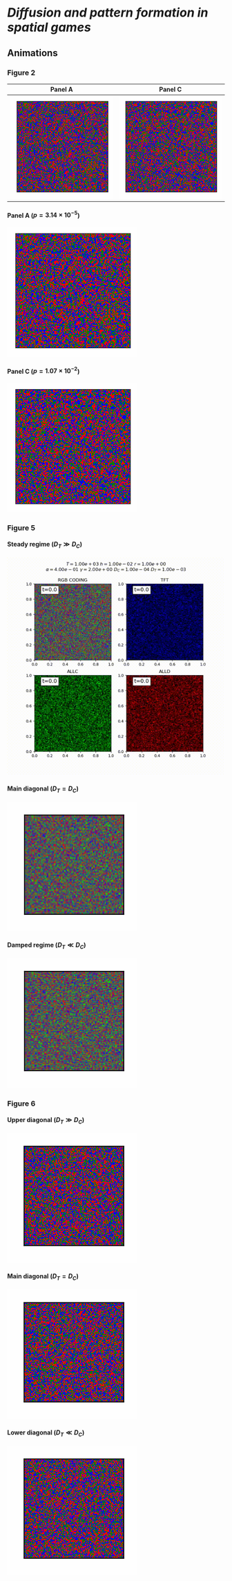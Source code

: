 # *Diffusion and pattern formation in spatial games*

## Animations

### Figure 2

| Panel A | Panel C |
| --- | --- |
| ![Panel A](https://github.com/champagnealexandre/DiffusionPattern/blob/main/anims/fig2/MS20_anim_000003.gif) | ![Panel C](https://github.com/champagnealexandre/DiffusionPattern/blob/main/anims/fig2/MS20_anim_000009.gif) |

#### Panel A ($`p=3.14 \times 10^{-5}`$)

![Panel A](https://github.com/champagnealexandre/DiffusionPattern/blob/main/anims/fig2/MS20_anim_000003.gif)

#### Panel C ($`p=1.07 \times 10^{-2}`$)

![Panel C](https://github.com/champagnealexandre/DiffusionPattern/blob/main/anims/fig2/MS20_anim_000009.gif)

<!-- - [Panel A](https://github.com/champagnealexandre/DiffusionPattern/blob/main/anims/fig2/MS20_anim_000003.gif) ($`p=3.14 \times 10^{-5}`$) -->
<!-- - [Panel C](https://github.com/champagnealexandre/DiffusionPattern/blob/main/anims/fig2/MS20_anim_000009.gif) ($`p=1.07 \times 10^{-2}`$) -->

### Figure 5

#### Steady regime ($`D_T \gg D_C`$)

![Steady regime](https://github.com/champagnealexandre/DiffusionPattern/blob/main/anims/fig5/MS02_DC%3D1e-04_DT%3D1e-03_animation.gif)

#### Main diagonal ($`D_T=D_C`$)

![Main diagonal](https://github.com/champagnealexandre/DiffusionPattern/blob/main/anims/fig5/MS02_DC%3D1e-04_DT%3D1e-04_animation.gif)

#### Damped regime ($`D_T \ll D_C`$)

![Damped regime](https://github.com/champagnealexandre/DiffusionPattern/blob/main/anims/fig5/MS02_DC%3D1e-04_DT%3D1e-07_animation.gif)

<!-- - [Steady regime](https://github.com/champagnealexandre/DiffusionPattern/blob/main/anims/fig5/MS02_DC%3D1e-04_DT%3D1e-03_animation.mp4) ($`D_T \gg D_C`$) -->
<!-- - [Main diagonal](https://github.com/champagnealexandre/DiffusionPattern/blob/main/anims/fig5/MS02_DC%3D1e-04_DT%3D1e-04_animation.mp4) ($`D_T=D_C`$) -->
<!-- - [Damped regime](https://github.com/champagnealexandre/DiffusionPattern/blob/main/anims/fig5/MS02_DC%3D1e-04_DT%3D1e-07_animation.mp4) ($`D_T \ll D_C`$) -->

### Figure 6

#### Upper diagonal ($`D_T \gg D_C`$)

![Upper diagonal](https://github.com/champagnealexandre/DiffusionPattern/blob/main/anims/fig6/MS28_anim_000028.gif)

#### Main diagonal ($`D_T=D_C`$)

![Main diagonal](https://github.com/champagnealexandre/DiffusionPattern/blob/main/anims/fig6/MS28_anim_000066.gif)

#### Lower diagonal ($`D_T \ll D_C`$)

![Lower diagonal](https://github.com/champagnealexandre/DiffusionPattern/blob/main/anims/fig6/MS28_anim_000082.gif)

<!-- - [Upper diagonal](https://github.com/champagnealexandre/DiffusionPattern/blob/main/anims/fig6/MS28_anim_000028.gif) ($`D_T \gg D_C`$) -->
<!-- - [Main diagonal](https://github.com/champagnealexandre/DiffusionPattern/blob/main/anims/fig6/MS28_anim_000066.gif) ($`D_T=D_C`$) -->
<!-- - [Lower diagonal](https://github.com/champagnealexandre/DiffusionPattern/blob/main/anims/fig6/MS28_anim_000082.gif) ($`D_T \ll D_C`$) -->
